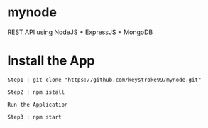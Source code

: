 # mynode
REST API using NodeJS + ExpressJS + MongoDB

# Install the App

```
Step1 : git clone "https://github.com/keystroke99/mynode.git"

Step2 : npm istall

Run the Application

Step3 : npm start
```
